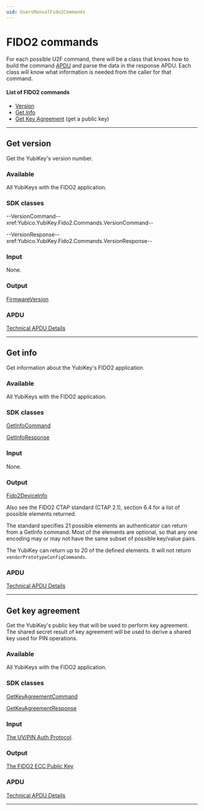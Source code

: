 ```yaml
---
uid: UsersManualFido2Commands
---
```


<!-- Copyright 2022 Yubico AB

Licensed under the Apache License, Version 2.0 (the "License");
you may not use this file except in compliance with the License.
You may obtain a copy of the License at

    http://www.apache.org/licenses/LICENSE-2.0

Unless required by applicable law or agreed to in writing, software
distributed under the License is distributed on an "AS IS" BASIS,
WITHOUT WARRANTIES OR CONDITIONS OF ANY KIND, either express or implied.
See the License for the specific language governing permissions and
limitations under the License. -->

# FIDO2 commands

For each possible U2F command, there will be a class that knows how to build the command
[APDU](xref:UsersManualApdu) and parse the data in the response APDU. Each class will know
what information is needed from the caller for that command.

#### List of FIDO2 commands

* [Version](#get-version)
* [Get Info](#get-info)
* [Get Key Agreement](#get-key-agreement) (get a public key)
___
## Get version

Get the YubiKey's version number.

### Available

All YubiKeys with the FIDO2 application.

### SDK classes

--VersionCommand--xref:Yubico.YubiKey.Fido2.Commands.VersionCommand--

--VersionResponse--xref:Yubico.YubiKey.Fido2.Commands.VersionResponse--

### Input

None.

### Output

[FirmwareVersion](xref:Yubico.YubiKey.FirmwareVersion)

### APDU

[Technical APDU Details](apdu/version.md)
___
## Get info

Get information about the YubiKey's FIDO2 application.

### Available

All YubiKeys with the FIDO2 application.

### SDK classes

[GetInfoCommand](xref:Yubico.YubiKey.Fido2.Commands.GetInfoCommand)

[GetInfoResponse](xref:Yubico.YubiKey.Fido2.Commands.GetInfoResponse)

### Input

None.

### Output

[Fido2DeviceInfo](xref:Yubico.YubiKey.Fido2.Fido2DeviceInfo)

Also see the FIDO2 CTAP standard (CTAP 2.1), section 6.4 for a list of possible elements
returned.

The standard specifies 21 possible elements an authenticator can return from a GetInfo
command. Most of the elements are optional, so that any one encoding may or may not have
the same subset of possible key/value pairs.

The YubiKey can return up to 20 of the defined elements. It will not return
`vendorPrototypeConfigCommands`.

### APDU

[Technical APDU Details](apdu/get-info.md)
___
## Get key agreement

Get the YubiKey's public key that will be used to perform key agreement. The shared secret
result of key agreement will be used to derive a shared key used for PIN operations.

### Available

All YubiKeys with the FIDO2 application.

### SDK classes

[GetKeyAgreementCommand](xref:Yubico.YubiKey.Fido2.Commands.GetKeyAgreementCommand)

[GetKeyAgreementResponse](xref:Yubico.YubiKey.Fido2.Commands.GetKeyAgreementResponse)

### Input

[The UV/PIN Auth Protocol](xref:Yubico.YubiKey.Fido2.Commands.PinUvAuthProtocol).

### Output

[The FIDO2 ECC Public Key](xref:Yubico.YubiKey.Fido2.Fido2EccPublicKey)

### APDU

[Technical APDU Details](apdu/get-key-agree.md)
___
